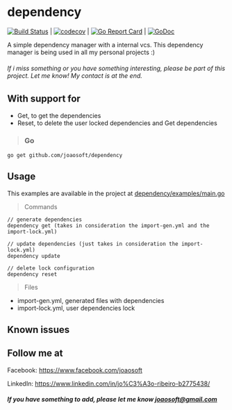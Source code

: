 # dependency
[![Build Status](https://travis-ci.org/joaosoft/dependency.svg?branch=master)](https://travis-ci.org/joaosoft/dependency) | [![codecov](https://codecov.io/gh/joaosoft/dependency/branch/master/graph/badge.svg)](https://codecov.io/gh/joaosoft/dependency) | [![Go Report Card](https://goreportcard.com/badge/github.com/joaosoft/dependency)](https://goreportcard.com/report/github.com/joaosoft/dependency) | [![GoDoc](https://godoc.org/github.com/joaosoft/dependency?status.svg)](https://godoc.org/github.com/joaosoft/dependency)

A simple dependency manager with a internal vcs.
This dependency manager is being used in all my personal projects :)

###### If i miss something or you have something interesting, please be part of this project. Let me know! My contact is at the end.

## With support for
* Get, to get the dependencies
* Reset, to delete the user locked dependencies and Get dependencies

>### Go
```
go get github.com/joaosoft/dependency
```

## Usage 
This examples are available in the project at [dependency/examples/main.go](https://github.com/joaosoft/dependency/tree/master/examples/main.go)
> Commands
```
// generate dependencies
dependency get (takes in consideration the import-gen.yml and the import-lock.yml)

// update dependencies (just takes in consideration the import-lock.yml)
dependency update

// delete lock configuration
dependency reset
```

> Files
* import-gen.yml, generated files with dependencies
* import-lock.yml, user dependencies lock

## Known issues

## Follow me at
Facebook: https://www.facebook.com/joaosoft

LinkedIn: https://www.linkedin.com/in/jo%C3%A3o-ribeiro-b2775438/

##### If you have something to add, please let me know joaosoft@gmail.com
